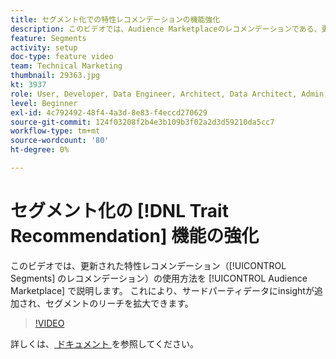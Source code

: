```yaml
---
title: セグメント化での特性レコメンデーションの機能強化
description: このビデオでは、Audience Marketplaceのレコメンデーションである、更新された特性レコメンデーションをセグメントで使用する方法を説明します。 セグメントのリーチを拡大できるサードパーティデータに対するinsightを追加できます。
feature: Segments
activity: setup
doc-type: feature video
team: Technical Marketing
thumbnail: 29363.jpg
kt: 3937
role: User, Developer, Data Engineer, Architect, Data Architect, Admin, Leader
level: Beginner
exl-id: 4c792492-48f4-4a3d-8e83-f4eccd270629
source-git-commit: 124f03208f2b4e3b109b3f02a2d3d59210da5cc7
workflow-type: tm+mt
source-wordcount: '80'
ht-degree: 0%

---
```


# セグメント化の [!DNL Trait Recommendation] 機能の強化

このビデオでは、更新された特性レコメンデーション（[!UICONTROL Segments] のレコメンデーション）の使用方法を [!UICONTROL Audience Marketplace] で説明します。 これにより、サードパーティデータにinsightが追加され、セグメントのリーチを拡大できます。

>[!VIDEO](https://video.tv.adobe.com/v/29363/?quality=12)

詳しくは、[ ドキュメント ](https://experienceleague.adobe.com/docs/audience-manager/user-guide/features/segments/trait-recommendations.html) を参照してください。
